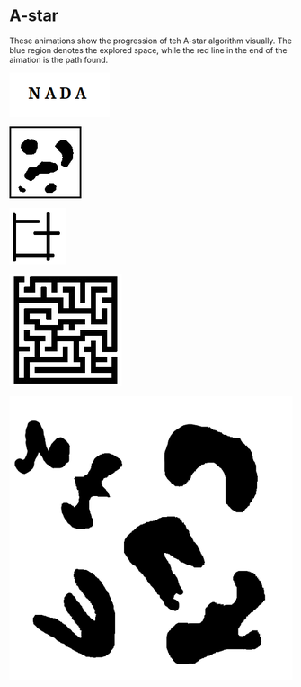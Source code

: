 # A-star

These animations show the progression of teh A-star algorithm visually. The blue region denotes the explored space, while the red line in the end of the aimation is the path found.

![ Alt text](nada.gif)  [](nada.gif)


![ Alt text](map0.gif)  [](map0.gif)

![ Alt text](map1.gif) [](map1.gif)

![ Alt text](map2.gif) [](map2.gif)

![ Alt text](map3.gif) [](map3.gif)


